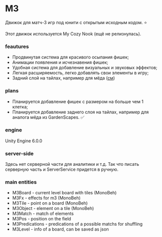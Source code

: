 # M3

Движок для матч-3 игр под юнити с открытым
исходным кодом. ⭐

Этот движок используется My Cozy Nook (ещё не релизнулась).

### feautures
- Продвинутая система для красивого осыпания фишек;
- Анимации появления и исчезнавения фишек;
- Удобная система для добавление визуальных и звуковых эффектов;
- Легкая расширяемость, легко добавлять свои элементы в игру;
- Задний слой на тайлах, например для мёда ([см](/types/Covers/M3CoverHoney.cs))

### plans
- Планируется добавление фишек с размером на больше чем 1 клетка;
- Планируется добавление заднего слоя на тайлах, например для аналога 
мёда из GardenScapes. ✅

### engine
Unity Engine 6.0.0

### server-side
Здесь нет серверной части для аналитики и т.д.
Так что писать серверную часть и ServerService придется
в ручную.

### main entities
- M3Board - current level board with tiles (MonoBeh)
- M3Fx - effects for m3 (MonoBeh)
- M3Tile - point on a board (MonoBeh)
- M3Object - element on a tile (MonoBeh)
- M3Match - match of elements
- M3Pos - position on the field
- M3Predications - predications of a possible matchs for shuffling
- M3Level - info of a board, can be saved as json
